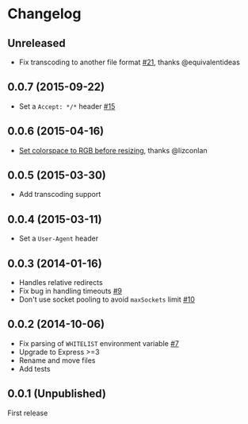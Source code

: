 # Changelog

## Unreleased

* Fix transcoding to another file format [#21](https://github.com/jpmckinney/image-proxy/pull/22), thanks @equivalentideas

## 0.0.7 (2015-09-22)

* Set a `Accept: */*` header [#15](https://github.com/jpmckinney/image-proxy/pull/15)

## 0.0.6 (2015-04-16)

* [Set colorspace to RGB before resizing](http://www.imagemagick.org/Usage/resize/#resize_colorspace), thanks @lizconlan

## 0.0.5 (2015-03-30)

* Add transcoding support

## 0.0.4 (2015-03-11)

* Set a `User-Agent` header

## 0.0.3 (2014-01-16)

* Handles relative redirects
* Fix bug in handling timeouts [#9](https://github.com/jpmckinney/image-proxy/issues/9)
* Don't use socket pooling to avoid `maxSockets` limit [#10](https://github.com/jpmckinney/image-proxy/issues/10)

## 0.0.2 (2014-10-06)

* Fix parsing of `WHITELIST` environment variable [#7](https://github.com/jpmckinney/image-proxy/pull/7)
* Upgrade to Express >=3
* Rename and move files
* Add tests

## 0.0.1 (Unpublished)

First release
